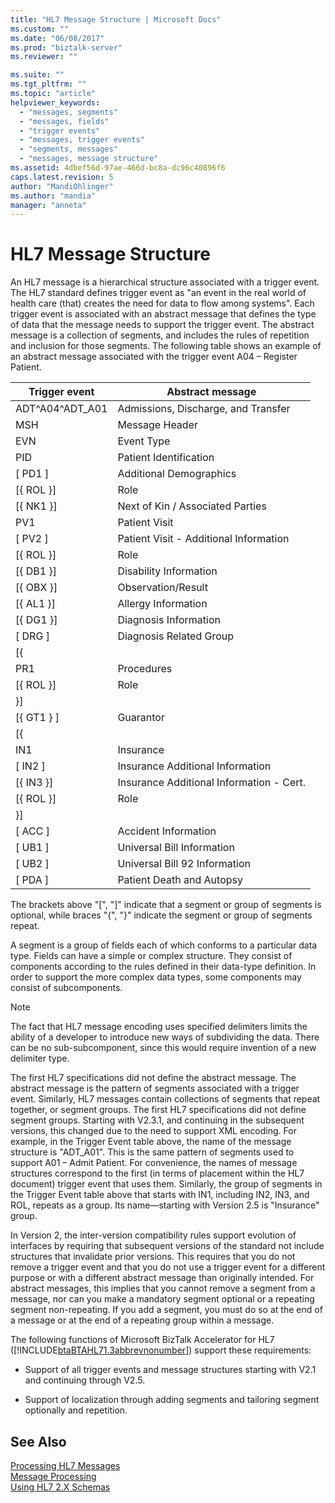 ```yaml
---
title: "HL7 Message Structure | Microsoft Docs"
ms.custom: ""
ms.date: "06/08/2017"
ms.prod: "biztalk-server"
ms.reviewer: ""

ms.suite: ""
ms.tgt_pltfrm: ""
ms.topic: "article"
helpviewer_keywords: 
  - "messages, segments"
  - "messages, fields"
  - "trigger events"
  - "messages, trigger events"
  - "segments, messages"
  - "messages, message structure"
ms.assetid: 4dbef56d-97ae-466d-bc8a-dc96c40896f6
caps.latest.revision: 5
author: "MandiOhlinger"
ms.author: "mandia"
manager: "anneta"
---
```

# HL7 Message Structure
An HL7 message is a hierarchical structure associated with a trigger event. The HL7 standard defines trigger event as "an event in the real world of health care (that) creates the need for data to flow among systems". Each trigger event is associated with an abstract message that defines the type of data that the message needs to support the trigger event. The abstract message is a collection of segments, and includes the rules of repetition and inclusion for those segments. The following table shows an example of an abstract message associated with the trigger event A04 – Register Patient.  
  
|Trigger event|Abstract message|  
|-------------------|----------------------|  
|ADT^A04^ADT_A01|Admissions, Discharge, and Transfer|  
|MSH|Message Header|  
|EVN|Event Type|  
|PID|Patient Identification|  
|[  PD1  ]|Additional Demographics|  
|[{ ROL }]|Role|  
|[{ NK1 }]|Next of Kin / Associated Parties|  
|PV1|Patient Visit|  
|[  PV2  ]|Patient Visit - Additional Information|  
|[{ ROL }]|Role|  
|[{ DB1 }]|Disability Information|  
|[{ OBX }]|Observation/Result|  
|[{ AL1 }]|Allergy Information|  
|[{ DG1 }]|Diagnosis Information|  
|[  DRG  ]|Diagnosis Related Group|  
|[{||  
|PR1|Procedures|  
|[{ ROL }]|Role|  
|}]||  
|[{ GT1 } ]|Guarantor|  
|[{||  
|IN1|Insurance|  
|[  IN2 ]|Insurance Additional Information|  
|[{ IN3 }]|Insurance Additional Information - Cert.|  
|[{ ROL }]|Role|  
|}]||  
|[  ACC  ]|Accident Information|  
|[  UB1  ]|Universal Bill Information|  
|[  UB2  ]|Universal Bill 92 Information|  
|[  PDA  ]|Patient Death and Autopsy|  
  
 The brackets above "[", "]" indicate that a segment or group of segments is optional, while braces "{", "}" indicate the segment or group of segments repeat.  
  
 A segment is a group of fields each of which conforms to a particular data type. Fields can have a simple or complex structure. They consist of components according to the rules defined in their data-type definition. In order to support the more complex data types, some components may consist of subcomponents.  
  
> [!NOTE]
>  The fact that HL7 message encoding uses specified delimiters limits the ability of a developer to introduce new ways of subdividing the data. There can be no sub-subcomponent, since this would require invention of a new delimiter type.  
  
 The first HL7 specifications did not define the abstract message. The abstract message is the pattern of segments associated with a trigger event. Similarly, HL7 messages contain collections of segments that repeat together, or segment groups. The first HL7 specifications did not define segment groups. Starting with V2.3.1, and continuing in the subsequent versions, this changed due to the need to support XML encoding. For example, in the Trigger Event table above, the name of the message structure is "ADT_A01". This is the same pattern of segments used to support A01 – Admit Patient. For convenience, the names of message structures correspond to the first (in terms of placement within the HL7 document) trigger event that uses them. Similarly, the group of segments in the Trigger Event table above that starts with IN1, including IN2, IN3, and ROL, repeats as a group. Its name—starting with Version 2.5 is "Insurance" group.  
  
 In Version 2, the inter-version compatibility rules support evolution of interfaces by requiring that subsequent versions of the standard not include structures that invalidate prior versions. This requires that you do not remove a trigger event and that you do not use a trigger event for a different purpose or with a different abstract message than originally intended. For abstract messages, this implies that you cannot remove a segment from a message, nor can you make a mandatory segment optional or a repeating segment non-repeating. If you add a segment, you must do so at the end of a message or at the end of a repeating group within a message.  
  
 The following functions of Microsoft BizTalk Accelerator for HL7 ([!INCLUDE[btaBTAHL71.3abbrevnonumber](../../includes/btabtahl71-3abbrevnonumber-md.md)]) support these requirements:  
  
-   Support of all trigger events and message structures starting with V2.1 and continuing through V2.5.  
  
-   Support of localization through adding segments and tailoring segment optionally and repetition.  
  
## See Also  
 [Processing HL7 Messages](../../adapters-and-accelerators/accelerator-hl7/processing-hl7-messages.md)   
 [Message Processing](../../adapters-and-accelerators/accelerator-hl7/message-processing.md)   
 [Using HL7 2.X Schemas](../../adapters-and-accelerators/accelerator-hl7/using-hl7-2-x-schemas.md)